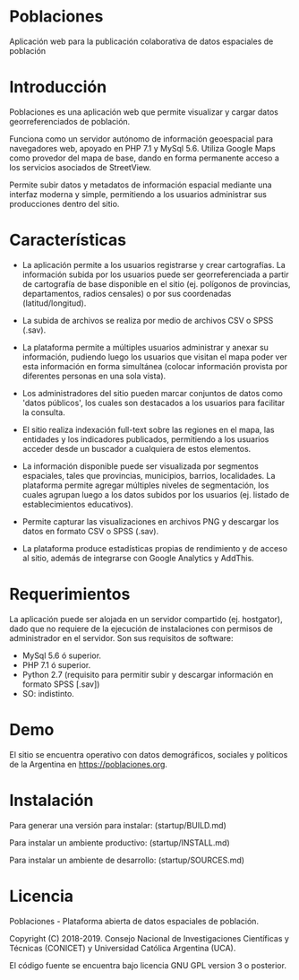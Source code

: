 # Poblaciones
Aplicación web para la publicación colaborativa de datos espaciales de población

# Introducción

Poblaciones es una aplicación web que permite visualizar y cargar datos georreferenciados de población.

Funciona como un servidor autónomo de información geoespacial para navegadores web, apoyado en PHP 7.1 y MySql 5.6. Utiliza Google Maps como provedor del mapa de base, dando en forma permanente acceso a los servicios asociados de StreetView.

Permite subir datos y metadatos de información espacial mediante una interfaz moderna y simple, permitiendo a los usuarios administrar sus producciones dentro del sitio. 

# Características

* La aplicación permite a los usuarios registrarse y crear cartografías. La información subida por los usuarios puede ser georreferenciada a partir de cartografía de base disponible en el sitio (ej. polígonos de provincias, departamentos, radios censales) o por sus coordenadas (latitud/longitud).

* La subida de archivos se realiza por medio de archivos CSV o SPSS (.sav).

* La plataforma permite a múltiples usuarios administrar y anexar su información, pudiendo luego los usuarios que visitan el mapa poder ver esta información en forma simultánea (colocar información provista por diferentes personas en una sola vista). 

* Los administradores del sitio pueden marcar conjuntos de datos como 'datos públicos', los cuales son destacados a los usuarios para facilitar la consulta.

* El sitio realiza indexación full-text sobre las regiones en el mapa, las entidades y los indicadores publicados, permitiendo a los usuarios acceder desde un buscador a cualquiera de estos elementos. 

* La información disponible puede ser visualizada por segmentos espaciales, tales que provincias, municipios, barrios, localidades. La plataforma permite agregar múltiples niveles de segmentación, los cuales agrupan luego a los datos subidos por los usuarios (ej. listado de establecimientos educativos).

* Permite capturar las visualizaciones en archivos PNG y descargar los datos en formato CSV o SPSS (.sav).

* La plataforma produce estadísticas propias de rendimiento y de acceso al sitio, además de integrarse con Google Analytics y AddThis.

# Requerimientos

La aplicación puede ser alojada en un servidor compartido (ej. hostgator), dado que no requiere de la ejecución de instalaciones con permisos de administrador en el servidor. Son sus requisitos de software:

- MySql 5.6 ó superior.
- PHP 7.1 ó superior.
- Python 2.7 (requisito para permitir subir y descargar información en formato SPSS [.sav])
- SO: indistinto.

# Demo

El sitio se encuentra operativo con datos demográficos, sociales y políticos de la Argentina en https://poblaciones.org.

# Instalación

Para generar una versión para instalar: (startup/BUILD.md)

Para instalar un ambiente productivo: (startup/INSTALL.md)

Para instalar un ambiente de desarrollo: (startup/SOURCES.md)

# Licencia
Poblaciones - Plataforma abierta de datos espaciales de población.

Copyright (C) 2018-2019. Consejo Nacional de Investigaciones Científicas y Técnicas (CONICET) y Universidad Católica Argentina (UCA). 

El código fuente se encuentra bajo licencia GNU GPL version 3 o posterior.
